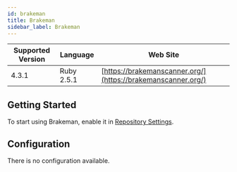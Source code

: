 ```yaml
---
id: brakeman
title: Brakeman
sidebar_label: Brakeman
---
```


| Supported Version | Language | Web Site |
| ----------------- | -------- | -------- |
| 4.3.1 | Ruby 2.5.1 | [https://brakemanscanner.org/](https://brakemanscanner.org/) |

## Getting Started

To start using Brakeman, enable it in [Repository Settings](../../getting-started/repository-settings.md).

## Configuration

There is no configuration available.

